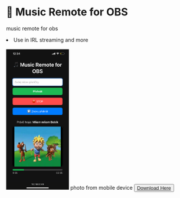 # 🎵 Music Remote for OBS
music remote for obs
<li>Use in IRL streaming and more</li><br>
<img src="Images/IMG_1803.PNG" style="height:380px; width: 170px;">
photo from mobile device
<button><a href="https://github.com/mongomangoCZcz/Music-Remote-for-OBS/releases/tag/current">Download Here</a></button>
